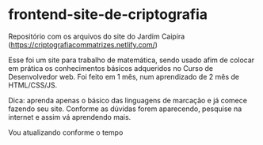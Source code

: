 # frontend-site-de-criptografia

Repositório com os arquivos do site do Jardim Caipira (https://criptografiacommatrizes.netlify.com/)

Esse foi um site para trabalho de matemática, sendo usado afim de colocar em prática os conhecimentos básicos adqueridos no Curso de Desenvolvedor web. Foi feito em 1 mês, num aprendizado de 2 mês de HTML/CSS/JS.


Dica: aprenda apenas o básico das linguagens de marcação e já comece fazendo seu site. Conforme as dúvidas forem aparecendo, pesquise na internet e assim vá aprendendo mais.

Vou atualizando conforme o tempo


